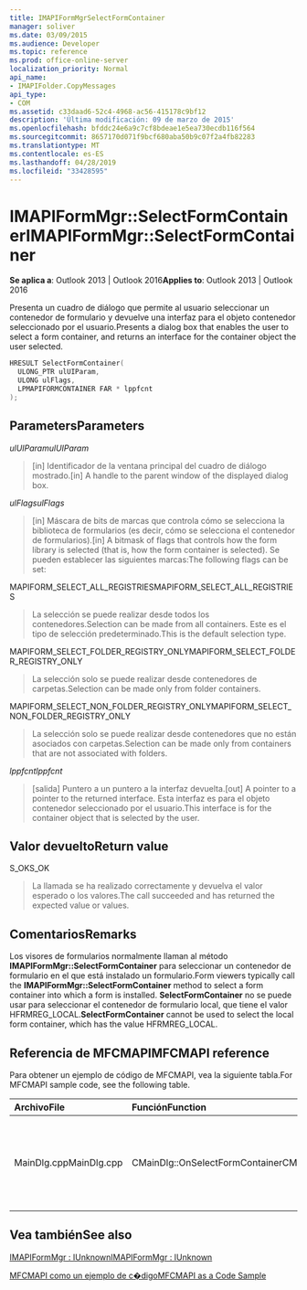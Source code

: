 ```yaml
---
title: IMAPIFormMgrSelectFormContainer
manager: soliver
ms.date: 03/09/2015
ms.audience: Developer
ms.topic: reference
ms.prod: office-online-server
localization_priority: Normal
api_name:
- IMAPIFolder.CopyMessages
api_type:
- COM
ms.assetid: c33daad6-52c4-4968-ac56-415178c9bf12
description: 'Última modificación: 09 de marzo de 2015'
ms.openlocfilehash: bfddc24e6a9c7cf8bdeae1e5ea730ecdb116f564
ms.sourcegitcommit: 8657170d071f9bcf680aba50b9c07f2a4fb82283
ms.translationtype: MT
ms.contentlocale: es-ES
ms.lasthandoff: 04/28/2019
ms.locfileid: "33428595"
---
```

# <a name="imapiformmgrselectformcontainer"></a><span data-ttu-id="b0978-103">IMAPIFormMgr::SelectFormContainer</span><span class="sxs-lookup"><span data-stu-id="b0978-103">IMAPIFormMgr::SelectFormContainer</span></span>

  
  
<span data-ttu-id="b0978-104">**Se aplica a**: Outlook 2013 | Outlook 2016</span><span class="sxs-lookup"><span data-stu-id="b0978-104">**Applies to**: Outlook 2013 | Outlook 2016</span></span> 
  
<span data-ttu-id="b0978-105">Presenta un cuadro de diálogo que permite al usuario seleccionar un contenedor de formulario y devuelve una interfaz para el objeto contenedor seleccionado por el usuario.</span><span class="sxs-lookup"><span data-stu-id="b0978-105">Presents a dialog box that enables the user to select a form container, and returns an interface for the container object the user selected.</span></span>
  
```cpp
HRESULT SelectFormContainer(
  ULONG_PTR ulUIParam,
  ULONG ulFlags,
  LPMAPIFORMCONTAINER FAR * lppfcnt
);
```

## <a name="parameters"></a><span data-ttu-id="b0978-106">Parameters</span><span class="sxs-lookup"><span data-stu-id="b0978-106">Parameters</span></span>

 <span data-ttu-id="b0978-107">_ulUIParam_</span><span class="sxs-lookup"><span data-stu-id="b0978-107">_ulUIParam_</span></span>
  
> <span data-ttu-id="b0978-108">[in] Identificador de la ventana principal del cuadro de diálogo mostrado.</span><span class="sxs-lookup"><span data-stu-id="b0978-108">[in] A handle to the parent window of the displayed dialog box.</span></span> 
    
 <span data-ttu-id="b0978-109">_ulFlags_</span><span class="sxs-lookup"><span data-stu-id="b0978-109">_ulFlags_</span></span>
  
> <span data-ttu-id="b0978-110">[in] Máscara de bits de marcas que controla cómo se selecciona la biblioteca de formularios (es decir, cómo se selecciona el contenedor de formularios).</span><span class="sxs-lookup"><span data-stu-id="b0978-110">[in] A bitmask of flags that controls how the form library is selected (that is, how the form container is selected).</span></span> <span data-ttu-id="b0978-111">Se pueden establecer las siguientes marcas:</span><span class="sxs-lookup"><span data-stu-id="b0978-111">The following flags can be set:</span></span>
    
<span data-ttu-id="b0978-112">MAPIFORM_SELECT_ALL_REGISTRIES</span><span class="sxs-lookup"><span data-stu-id="b0978-112">MAPIFORM_SELECT_ALL_REGISTRIES</span></span> 
  
> <span data-ttu-id="b0978-113">La selección se puede realizar desde todos los contenedores.</span><span class="sxs-lookup"><span data-stu-id="b0978-113">Selection can be made from all containers.</span></span> <span data-ttu-id="b0978-114">Este es el tipo de selección predeterminado.</span><span class="sxs-lookup"><span data-stu-id="b0978-114">This is the default selection type.</span></span> 
    
<span data-ttu-id="b0978-115">MAPIFORM_SELECT_FOLDER_REGISTRY_ONLY</span><span class="sxs-lookup"><span data-stu-id="b0978-115">MAPIFORM_SELECT_FOLDER_REGISTRY_ONLY</span></span> 
  
> <span data-ttu-id="b0978-116">La selección solo se puede realizar desde contenedores de carpetas.</span><span class="sxs-lookup"><span data-stu-id="b0978-116">Selection can be made only from folder containers.</span></span>
    
<span data-ttu-id="b0978-117">MAPIFORM_SELECT_NON_FOLDER_REGISTRY_ONLY</span><span class="sxs-lookup"><span data-stu-id="b0978-117">MAPIFORM_SELECT_NON_FOLDER_REGISTRY_ONLY</span></span> 
  
> <span data-ttu-id="b0978-118">La selección solo se puede realizar desde contenedores que no están asociados con carpetas.</span><span class="sxs-lookup"><span data-stu-id="b0978-118">Selection can be made only from containers that are not associated with folders.</span></span>
    
 <span data-ttu-id="b0978-119">_lppfcnt_</span><span class="sxs-lookup"><span data-stu-id="b0978-119">_lppfcnt_</span></span>
  
> <span data-ttu-id="b0978-120">[salida] Puntero a un puntero a la interfaz devuelta.</span><span class="sxs-lookup"><span data-stu-id="b0978-120">[out] A pointer to a pointer to the returned interface.</span></span> <span data-ttu-id="b0978-121">Esta interfaz es para el objeto contenedor seleccionado por el usuario.</span><span class="sxs-lookup"><span data-stu-id="b0978-121">This interface is for the container object that is selected by the user.</span></span>
    
## <a name="return-value"></a><span data-ttu-id="b0978-122">Valor devuelto</span><span class="sxs-lookup"><span data-stu-id="b0978-122">Return value</span></span>

<span data-ttu-id="b0978-123">S_OK</span><span class="sxs-lookup"><span data-stu-id="b0978-123">S_OK</span></span> 
  
> <span data-ttu-id="b0978-124">La llamada se ha realizado correctamente y devuelva el valor esperado o los valores.</span><span class="sxs-lookup"><span data-stu-id="b0978-124">The call succeeded and has returned the expected value or values.</span></span>
    
## <a name="remarks"></a><span data-ttu-id="b0978-125">Comentarios</span><span class="sxs-lookup"><span data-stu-id="b0978-125">Remarks</span></span>

<span data-ttu-id="b0978-126">Los visores de formularios normalmente llaman al método **IMAPIFormMgr::SelectFormContainer** para seleccionar un contenedor de formulario en el que está instalado un formulario.</span><span class="sxs-lookup"><span data-stu-id="b0978-126">Form viewers typically call the **IMAPIFormMgr::SelectFormContainer** method to select a form container into which a form is installed.</span></span> <span data-ttu-id="b0978-127">**SelectFormContainer** no se puede usar para seleccionar el contenedor de formulario local, que tiene el valor HFRMREG_LOCAL.</span><span class="sxs-lookup"><span data-stu-id="b0978-127">**SelectFormContainer** cannot be used to select the local form container, which has the value HFRMREG_LOCAL.</span></span> 
  
## <a name="mfcmapi-reference"></a><span data-ttu-id="b0978-128">Referencia de MFCMAPI</span><span class="sxs-lookup"><span data-stu-id="b0978-128">MFCMAPI reference</span></span>

<span data-ttu-id="b0978-129">Para obtener un ejemplo de código de MFCMAPI, vea la siguiente tabla.</span><span class="sxs-lookup"><span data-stu-id="b0978-129">For MFCMAPI sample code, see the following table.</span></span>
  
|<span data-ttu-id="b0978-130">**Archivo**</span><span class="sxs-lookup"><span data-stu-id="b0978-130">**File**</span></span>|<span data-ttu-id="b0978-131">**Función**</span><span class="sxs-lookup"><span data-stu-id="b0978-131">**Function**</span></span>|<span data-ttu-id="b0978-132">**Comentario**</span><span class="sxs-lookup"><span data-stu-id="b0978-132">**Comment**</span></span>|
|:-----|:-----|:-----|
|<span data-ttu-id="b0978-133">MainDlg.cpp</span><span class="sxs-lookup"><span data-stu-id="b0978-133">MainDlg.cpp</span></span>  <br/> |<span data-ttu-id="b0978-134">CMainDlg::OnSelectFormContainer</span><span class="sxs-lookup"><span data-stu-id="b0978-134">CMainDlg::OnSelectFormContainer</span></span>  <br/> |<span data-ttu-id="b0978-135">MFCMAPI usa el **método IMAPIFormMgr::SelectFormContainer** para seleccionar un contenedor de formulario antes de representar su contenido.</span><span class="sxs-lookup"><span data-stu-id="b0978-135">MFCMAPI uses the **IMAPIFormMgr::SelectFormContainer** method to select a form container before rendering its contents.</span></span>  <br/> |
   
## <a name="see-also"></a><span data-ttu-id="b0978-136">Vea también</span><span class="sxs-lookup"><span data-stu-id="b0978-136">See also</span></span>



[<span data-ttu-id="b0978-137">IMAPIFormMgr : IUnknown</span><span class="sxs-lookup"><span data-stu-id="b0978-137">IMAPIFormMgr : IUnknown</span></span>](imapiformmgriunknown.md)


[<span data-ttu-id="b0978-138">MFCMAPI como un ejemplo de c�digo</span><span class="sxs-lookup"><span data-stu-id="b0978-138">MFCMAPI as a Code Sample</span></span>](mfcmapi-as-a-code-sample.md)

